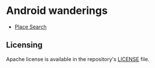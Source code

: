 # Android wanderings

- [Place Search](places-search)

## Licensing
Apache license is available in the repository's [LICENSE](LICENSE) file.
